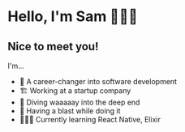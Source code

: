 # Hello, I'm Sam 👩🏻‍💻
## Nice to meet you!

I'm...

- 🌱 A career-changer into software development
- 🏗 Working at a startup company
- 🤿 Diving waaaaay into the deep end
- 🥳 Having a blast while doing it
- 👩🏻‍🏫 Currently learning React Native, Elixir

<!--
**sampita/sampita** is a ✨ _special_ ✨ repository because its `README.md` (this file) appears on your GitHub profile.

Here are some ideas to get you started:

- 🔭 I’m currently working on ...
- 🌱 I’m currently learning ...
- 👯 I’m looking to collaborate on ...
- 🤔 I’m looking for help with ...
- 💬 Ask me about ...
- 📫 How to reach me: ...
- 😄 Pronouns: ...
- ⚡ Fun fact: ...
-->

